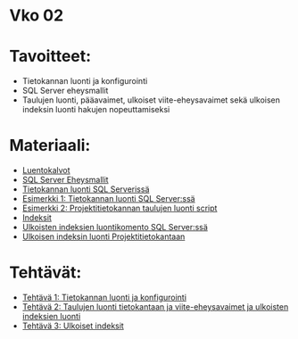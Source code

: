 # Vko 02
# Tavoitteet:

- Tietokannan luonti ja konfigurointi
- SQL Server eheysmallit
- Taulujen luonti, pääavaimet, ulkoiset viite-eheysavaimet sekä ulkoisen indeksin luonti hakujen nopeuttamiseksi


# Materiaali: 
- [ Luentokalvot ](Luentokalvot_02.pdf)
- [ SQL Server Eheysmallit ](Luennot_vko2_SQL_Server_Eheysmallit.pdf)
- [ Tietokannan luonti SQL Serverissä ](https://video.haaga-helia.fi/media/SQL_Server_Tietokannan_luonti.mp4/0_br025ugp)
- [Esimerkki 1: Tietokannan luonti SQL Server:ssä ](Tietokannan_luonti.pdf)
- [ Esimerkki 2: Projektitietokannan taulujen luonti script ](Projektitietokanta.pdf)
- [ Indeksit ]( Indeksit.pdf )
- [ Ulkoisten indeksien luontikomento SQL Server:ssä ](https://learn.microsoft.com/en-us/sql/t-sql/statements/create-index-transact-sql?view=sql-server-ver16)
- [ Ulkoisen indeksin luonti Projektitietokantaan ]() 


# Tehtävät:    
- [ Tehtävä 1: Tietokannan luonti ja konfigurointi ](Tehtava_01.md)
- [ Tehtävä 2: Taulujen luonti tietokantaan ja viite-eheysavaimet ja ulkoisten indeksien luonti ](Tehtava_02.md)
- [ Tehtävä 3: Ulkoiset indeksit ](Tehtava_03.md)